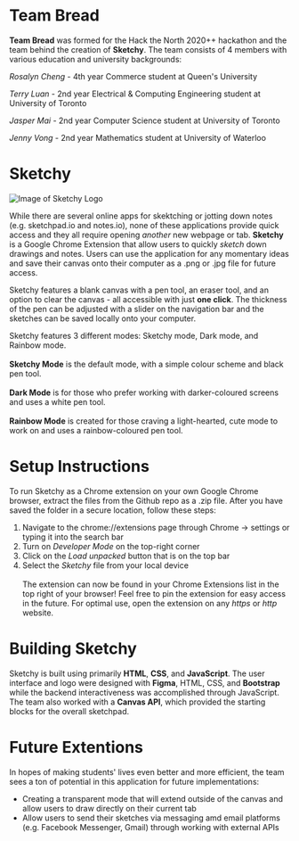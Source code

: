 # Team Bread
**Team Bread** was formed for the Hack the North 2020++ hackathon and the team behind the creation of **Sketchy**. The team consists of 4 members with various education and university backgrounds:

*Rosalyn Cheng* - 4th year Commerce student at Queen's University

*Terry Luan* - 2nd year Electrical & Computing Engineering student at University of Toronto

*Jasper Mai* - 2nd year Computer Science student at University of Toronto

*Jenny Vong* - 2nd year Mathematics student at University of Waterloo


# Sketchy
![Image of Sketchy Logo](https://github.com/terryluan12/bread/blob/main/sketchy/images/LOGO.png)

While there are several online apps for skektching or jotting down notes (e.g. sketchpad.io and notes.io), none of these applications provide quick access and they all require opening *another* new webpage or tab. **Sketchy** is a Google Chrome Extension that allow users to quickly *sketch* down drawings and notes. Users can use the application for any momentary ideas and save their canvas onto their computer as a .png or .jpg file for future access. 

Sketchy features a blank canvas with a pen tool, an eraser tool, and an option to clear the canvas - all accessible with just **one click**. The thickness of the pen can be adjusted with a slider on the navigation bar and the sketches can be saved locally onto your computer.

Sketchy features 3 different modes: Sketchy mode, Dark mode, and Rainbow mode. 
<br/><br/>**Sketchy Mode** is the default mode, with a simple colour scheme and black pen tool.
<br/><br/>**Dark Mode** is for those who prefer working with darker-coloured screens and uses a white pen tool.
<br/><br/>**Rainbow Mode** is created for those craving a light-hearted, cute mode to work on and uses a rainbow-coloured pen tool.

# Setup Instructions
To run Sketchy as a Chrome extension on your own Google Chrome browser, extract the files from the Github repo as a .zip file. After you have saved the folder in a secure location, follow these steps:
1. Navigate to the chrome://extensions page through Chrome -> settings or typing it into the search bar
1. Turn on *Developer Mode* on the top-right corner
1. Click on the *Load unpacked* button that is on the top bar
1. Select the *Sketchy* file from your local device
<br/><br/>The extension can now be found in your Chrome Extensions list in the top right of your browser! Feel free to pin the extension for easy access in the future. For optimal use, open the extension on any *https* or *http* website.

# Building Sketchy
Sketchy is built using primarily **HTML**, **CSS**, and **JavaScript**. The user interface and logo were designed with **Figma**, HTML, CSS, and **Bootstrap** while the backend interactiveness was accomplished through JavaScript. The team also worked with a **Canvas API**, which provided the starting blocks for the overall sketchpad.


# Future Extentions
In hopes of making students' lives even better and more efficient, the team sees a ton of potential in this application for future implementations:
* Creating a transparent mode that will extend outside of the canvas and allow users to draw directly on their current tab
* Allow users to send their sketches via messaging amd email platforms (e.g. Facebook Messenger, Gmail) through working with external APIs
